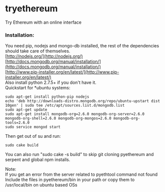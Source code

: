 tryethereum
===========

Try Ethereum with an online interface  

### Installation:  
You need pip, nodejs and mongo-db installed, the rest of the dependencies should take care of themselves.  
[http://nodejs.org/](http://nodejs.org/)  
[http://docs.mongodb.org/manual/installation/](http://docs.mongodb.org/manual/installation/)  
[http://www.pip-installer.org/en/latest/](http://www.pip-installer.org/en/latest/)  
Also install python 2.7.5+ if you don't have it.  
Quickstart for *ubuntu systems:   
```
sudo apt-get install python-pip nodejs  
echo 'deb http://downloads-distro.mongodb.org/repo/ubuntu-upstart dist 10gen' | sudo tee /etc/apt/sources.list.d/mongodb.list  
sudo apt-get update  
sudo apt-get install mongodb-org=2.6.0 mongodb-org-server=2.6.0 mongodb-org-shell=2.6.0 mongodb-org-mongos=2.6.0 mongodb-org-tools=2.6.0  
sudo service mongod start  
```

Then get out of su and run:  
```
sudo cake build  
```

You can also run "sudo cake -s build" to skip git cloning pyethereum and serpent and global npm installs.  

Note:  
If you get an error from the server related to pyethtool command not found  
Include the files in pyethereum/bin in your path or copy them to /usr/local/bin on ubuntu based OSs 